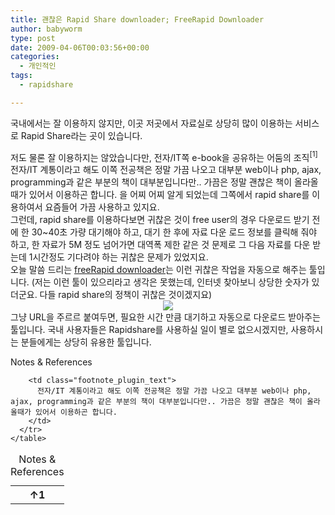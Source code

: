 ```yaml
---
title: 괜찮은 Rapid Share downloader; FreeRapid Downloader
author: babyworm
type: post
date: 2009-04-06T00:03:56+00:00
categories:
  - 개인적인
tags:
  - rapidshare

---
```

국내에서는 잘 이용하지 않지만, 이곳 저곳에서 자료실로 상당히 많이 이용하는 서비스로 Rapid Share라는 곳이 있습니다. 

<div>
  저도 물론 잘 이용하지는 않았습니다만, 전자/IT쪽 e-book을 공유하는 어둠의 조직<span class="footnote_referrer"><a role="button" tabindex="0" onclick="footnote_moveToReference_1469_366('footnote_plugin_reference_1469_366_1');" onkeypress="footnote_moveToReference_1469_366('footnote_plugin_reference_1469_366_1');" ><sup id="footnote_plugin_tooltip_1469_366_1" class="footnote_plugin_tooltip_text">[1]</sup></a><span id="footnote_plugin_tooltip_text_1469_366_1" class="footnote_tooltip">전자/IT 계통이라고 해도 이쪽 전공책은 정말 가끔 나오고 대부분 web이나 php, ajax, programming과 같은 부분의 책이 대부분입니다만.. 가끔은 정말 괜찮은 책이 올라올때가 있어서 이용하곤 합니다. </span></span>을 어찌 어찌 알게 되었는데 그쪽에서 rapid share를 이용하여서 요즘들어 가끔 사용하고 있지요. 
</div>

<div>
  그런데, rapid share를 이용하다보면 귀찮은 것이 free user의 경우 다운로드 받기 전에 한 30~40초 가량 대기해야 하고, 대기 한 후에 자료 다운 로드 정보를 클릭해 줘야 하고, 한 자료가 5M 정도 넘어가면 대역폭 제한 같은 것 문제로 그 다음 자료를 다운 받는데 1시간정도 기다려야 하는 귀찮은 문제가 있었지요.
</div>

<div>
  오늘 말씀 드리는 <a href="http://wordrider.net/freerapid/" target="_blank">freeRapid downloader</a>는 이런 귀찮은 작업을 자동으로 해주는 툴입니다. (저는 이런 툴이 있으리라고 생각은 못했는데, 인터넷 찾아보니 상당한 숫자가 있더군요. 다들 rapid share의 정책이 귀찮은 것이겠지요)
</div>

<div>
  <div class="imageblock center" style="text-align: center; clear: both;">
    <a href="http://wordrider.net/freerapid" target="_blank"><img decoding="async" src="https://i0.wp.com/wordrider.net/freerapid/shots/main.png?w=600" border="0" data-recalc-dims="1" /></a>
  </div>
</div>

<div>
  그냥 URL을 주르르 붙여두면, 필요한 시간 만큼 대기하고 자동으로 다운로드 받아주는 툴입니다. 국내 사용자들은 Rapidshare를 사용하실 일이 별로 없으시겠지만, 사용하시는 분들에게는 상당히 유용한 툴입니다. 
</div>

<div>
</div>

<div>
</div>

<div class="speaker-mute footnotes_reference_container">
  <div class="footnote_container_prepare">
    <p>
      <span role="button" tabindex="0" class="footnote_reference_container_label pointer" onclick="footnote_expand_collapse_reference_container_1469_366();">Notes & References</span><span role="button" tabindex="0" class="footnote_reference_container_collapse_button" style="display: none;" onclick="footnote_expand_collapse_reference_container_1469_366();">[<a id="footnote_reference_container_collapse_button_1469_366">+</a>]</span>
    </p>
  </div>
  
  <div id="footnote_references_container_1469_366" style="">
    <table class="footnotes_table footnote-reference-container">
      <caption class="accessibility">Notes & References</caption> <tr class="footnotes_plugin_reference_row">
        <th scope="row" class="footnote_plugin_index_combi pointer"  onclick="footnote_moveToAnchor_1469_366('footnote_plugin_tooltip_1469_366_1');">
          <a id="footnote_plugin_reference_1469_366_1" class="footnote_backlink"><span class="footnote_index_arrow">&#8593;</span>1</a>
        </th>
        
        <td class="footnote_plugin_text">
          전자/IT 계통이라고 해도 이쪽 전공책은 정말 가끔 나오고 대부분 web이나 php, ajax, programming과 같은 부분의 책이 대부분입니다만.. 가끔은 정말 괜찮은 책이 올라올때가 있어서 이용하곤 합니다.
        </td>
      </tr>
    </table>
  </div>
</div>